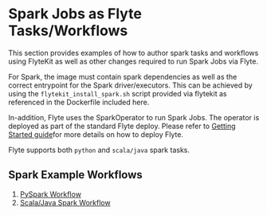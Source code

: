 # Spark Jobs as Flyte Tasks/Workflows

This section provides examples of how to author spark tasks and workflows using FlyteKit as well as other changes required to run Spark Jobs via Flyte.

For Spark, the image must contain spark dependencies as well as the correct entrypoint for the Spark driver/executors. This can be achieved by using
the `flytekit_install_spark.sh` script provided via flytekit as referenced in the Dockerfile included here.

In-addition, Flyte uses the SparkOperator to run Spark Jobs. The operator is deployed as part of the standard Flyte deploy.
Please refer to [Getting Started guide](https://lyft.github.io/flyte/administrator/install/getting_started.html "Getting Started")for more details on how to deploy Flyte.

Flyte supports both `python` and `scala/java` spark tasks.

## Spark Example Workflows
1. [PySpark Workflow](pyspark_examples/README.md)
2. [Scala/Java Spark Workflow](scala_examples/README.md)

